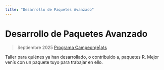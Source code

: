 ```yaml
---
title: "Desarrollo de Paquetes Avanzado"
---
```


# Desarrollo de Paquetes Avanzado

> Septiembre 2025
> [Programa Campeon(e|a)s](https://ropensci.org/es/champions/)

Taller para quiénes ya han desarrollado, o contribuido a, paquetes R.
Mejor venís con un paquete tuyo para trabajar en ello.